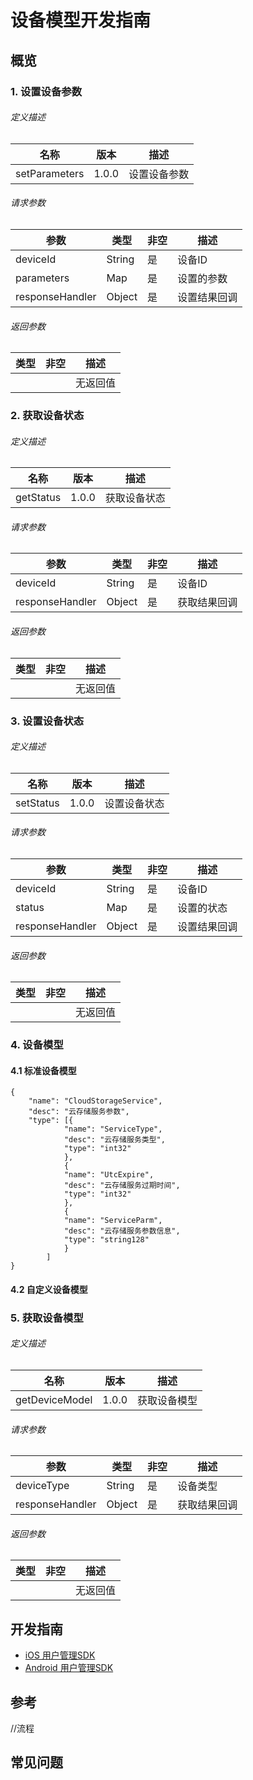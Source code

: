 # 设备模型开发指南

## 概览

### 1. 设置设备参数

###### 定义描述
| 名称  | 版本  | 描述     |
| ----- | ----- | -------- |
| setParameters | 1.0.0 | 设置设备参数 |

###### 请求参数
| 参数 | 类型 | 非空 | 描述 |
| ---- | ---- | ---- | ---- |
| deviceId | String | 是 | 设备ID |
| parameters | Map | 是 | 设置的参数 |
| responseHandler | Object | 是 | 设置结果回调 |

###### 返回参数
| 类型 | 非空 | 描述     |
| ---- | ---- | -------- |
|      |      | 无返回值 |

### 2. 获取设备状态

###### 定义描述
| 名称  | 版本  | 描述     |
| ----- | ----- | -------- |
| getStatus | 1.0.0 | 获取设备状态 |

###### 请求参数
| 参数 | 类型 | 非空 | 描述 |
| ---- | ---- | ---- | ---- |
| deviceId | String | 是 | 设备ID |
| responseHandler | Object | 是 | 获取结果回调 |

###### 返回参数
| 类型 | 非空 | 描述     |
| ---- | ---- | -------- |
|      |      | 无返回值 |


### 3. 设置设备状态

###### 定义描述
| 名称  | 版本  | 描述     |
| ----- | ----- | -------- |
| setStatus | 1.0.0 | 设置设备状态 |

###### 请求参数
| 参数 | 类型 | 非空 | 描述 |
| ---- | ---- | ---- | ---- |
| deviceId | String | 是 | 设备ID |
| status | Map | 是 | 设置的状态 |
| responseHandler | Object | 是 | 设置结果回调 |

###### 返回参数
| 类型 | 非空 | 描述     |
| ---- | ---- | -------- |
|      |      | 无返回值 |

### 4. 设备模型

#### 4.1 标准设备模型
```
{
	"name": "CloudStorageService",
	"desc": "云存储服务参数",
	"type": [{
			"name": "ServiceType",
			"desc": "云存储服务类型",
			"type": "int32"
			},
			{
			"name": "UtcExpire",
			"desc": "云存储服务过期时间",
			"type": "int32"
			},
			{
			"name": "ServiceParm",
			"desc": "云存储服务参数信息",
			"type": "string128"
			}
		]
}
```

#### 4.2 自定义设备模型

### 5. 获取设备模型

###### 定义描述
| 名称  | 版本  | 描述     |
| ----- | ----- | -------- |
| getDeviceModel | 1.0.0 | 获取设备模型 |

###### 请求参数
| 参数 | 类型 | 非空 | 描述 |
| ---- | ---- | ---- | ---- |
| deviceType | String | 是 | 设备类型 |
| responseHandler | Object | 是 | 获取结果回调 |

###### 返回参数
| 类型 | 非空 | 描述     |
| ---- | ---- | -------- |
|      |      | 无返回值 |


## 开发指南
* [iOS 用户管理SDK](ios/设备模型.md)
* [Android 用户管理SDK](Android/设备模型.md)

## 参考
//流程

## 常见问题
